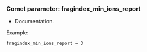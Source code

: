 ### Comet parameter: fragindex_min_ions_report

- Documentation.

Example:
```
fragindex_min_ions_report = 3
```
